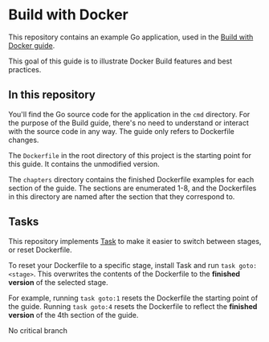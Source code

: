# Build with Docker

This repository contains an example Go application, used in the
[Build with Docker guide](https://docs.docker.com/build/guide).

This goal of this guide is to illustrate Docker Build features and best
practices.

## In this repository

You'll find the Go source code for the application in the `cmd` directory. For
the purpose of the Build guide, there's no need to understand or interact with
the source code in any way. The guide only refers to Dockerfile changes.

The `Dockerfile` in the root directory of this project is the starting point for
this guide. It contains the unmodified version.

The `chapters` directory contains the finished Dockerfile examples for each
section of the guide. The sections are enumerated 1-8, and the Dockerfiles in
this directory are named after the section that they correspond to.

## Tasks

This repository implements [Task](https://taskfile.dev/) to make it easier to
switch between stages, or reset Dockerfile.

To reset your Dockerfile to a specific stage, install Task and run
`task goto:<stage>`. This overwrites the contents of the Dockerfile to the
**finished version** of the selected stage.

For example, running `task goto:1` resets the Dockerfile the starting point of
the guide. Running `task goto:4` resets the Dockerfile to reflect the **finished
version** of the 4th section of the guide.



No critical branch
